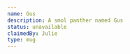 ```yaml
---
name: Gus
description: A smol panther named Gus
status: unavailable
claimedBy: Julie
type: mug
---
```


